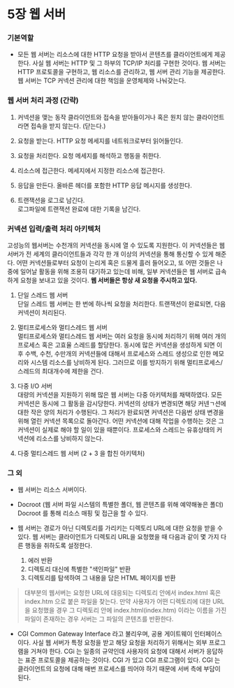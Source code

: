 # 5장 웹 서버
### 기본역할 
* 모든 웹 서버는 리소스에 대한 HTTP 요청을 받아서 콘텐츠를 클라이언트에게 제공한다. 사실 웹 서버는 HTTP 및 그 하부의 TCP/IP 처리를 구현한 것이다. 웹 서버는 HTTP 프로토콜을 구현하고, 웹 리소스를 관리하고, 웹 서버 관리 기능을 제공한다. 웹 서버는 TCP 커넥션 관리에 대한 책임을 운영체제와 나눠갖는다.

### 웹 서버 처리 과정 (간략)
1. 커넥션을 맺는 동작
클라이언트와 접속을 받아들이거나 혹은 원치 않는 클라이언트라면 접속을 받지 않는다. (닫는다.) 

2. 요청을 받는다.
HTTP 요청 메세지를 네트워크로부터 읽어들인다.  

3. 요청을 처리한다. 
요청 메세지를 해석하고 행동을 취한다.  

4. 리소스에 접근한다.
메세지에서 지정한 리소스에 접근한다.  

5. 응답을 만든다.
올바른 헤더를 포함한 HTTP 응답 메시지를 생성한다.  

6. 트랜잭션을 로그로 남긴다.   
로그파일에 트랜잭션 완료에 대한 기록을 남긴다.  

### 커넥션 입력/출력 처리 아키텍처
고성능의 웹서버는 수천개의 커넥션을 동시에 열 수 있도록 지원한다. 이 커넥션들은 웹 서버가 전 세계의 클라이언트들과 각각 한 개 이상의 커넥션을 통해 통신할 수 있게 해준다. 어떤 커넥션들로부터 요청이 는리게 혹은 드물게 흘러 들어오고, 또 어떤 것들은 나중에 일어날 활동을 위해 조용히 대기하고 있는데 비해, 일부 커넥션들은 웹 서버로 급속하게 요청을 보내고 있을 것이다. __웹 서버들은 항상 새 요청을 주시하고 있다.__
    
1. 단일 스레드 웹 서버   
단일 스레드 웹 서버는 한 번에 하나씩 요청을 처리한다. 트랜잭션이 완료되면, 다음 커넥션이 처리된다.

2. 멀티프로세스와 멀티스레드 웹 서버  
멀티프로세스와 멀티스레드 웹 서버는 여러 요청을 동시에 처리하기 위해 여러 개의 프로세스 혹은 고효율 스레드를 할당한다. 동시에 많은 커넥션을 생성하게 되면 이후 수백, 수천, 수만개의 커넥션들에 대해서 프로세스와 스레드 생성으로 인한 메모리와 시스템 리소스를 낭비하게 된다. 그러므로 이를 방지하기 위해 멀티프로세스/스레드의 최대개수에 제한을 건다.

3. 다중 I/O 서버  
대량의 커넥션을 지원하기 위해 많은 웹 서버는 다중 아키텍처를 채택하였다. 모든 커넥션은 동시에 그 활동을 감시당한다. 커넥션의 상태가 변경되면 해당 커넨ㄱ션에 대한 작은 양의 처리가 수행된다. 그 처리가 완료되면 커넥션은 다음번 상태 변경을 위해 열린 커넥션 목록으로 돌아간다. 어떤 커넥션에 대해 작업을 수행하는 것은 그 커넥션이 실제로 해야 할 일이 있을 때뿐이다. 프로세스와 스레드는 유휴상태의 커넥션에 리소스를 낭비하지 않는다.

4. 다중 멀티스레드 웹 서버 (2 + 3 을 합친 아키텍처)

### 그 외
* 웹 서버는 리소스 서버이다.

* Docroot (웹 서버 파일 시스템의 특별한 폴더, 웹 콘텐츠를 위해 예약해놓은 폴더) Docroot 를 통해 리소스 매핑 및 접근을 할 수 있다.

* 웹 서버는 경로가 아닌 디렉토리를 가리키는 디렉토리 URL에 대한 요청을 받을 수 있다. 웹 서버는 클라이언트가 디렉토리 URL을 요청했을 때 다음과 같이 몇 가지 다른 행동을 취하도록 설정한다.
    1. 에러 반환
    2. 디렉토리 대신에 특별한 "색인파일" 반환
    3. 디렉토리를 탐색하여 그 내용을 담은 HTML 페이지를 반환

> 대부분의 웹서버는 요청한 URL에 대응되는 디렉토리 안에서 index.html 혹은 index.htm 으로 붙은 파일을 찾는다. 만약 사용자가 어떤 디렉토리에 대한 URL을 요청했을 경우 그 디렉토리 안에 index.html(index.htm) 이라는 이름을 가진 파일이 존재하는 경우 서버는 그 파일의 콘텐츠를 반환한다.

* CGI
Common Gateway Interface 라고 불리우며, 공용 게이트웨이 인터페이스이다. 사실 웹 서버가 특정 요청을 받고 해당 요청을 처리하기 위해서는 외부 프로그램을 거쳐야 한다. CGi 는 일종의 규약인데 사용자의 요청에 대해서 서버가 응답하는 표준 프로토콜을 제공하는 것이다. CGI 가 있고 CGI 프로그램이 있다. CGI 는 클라이언트의 요청에 대해 매번 프로세스를 띄어야 하기 때문에 서버 측에 부담이 된다.
